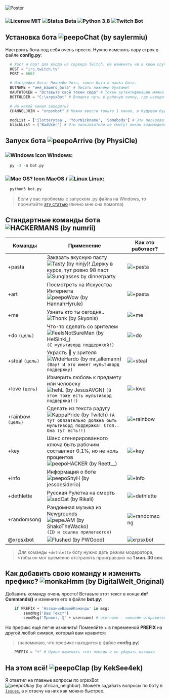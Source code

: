 ![Poster](http://xdlottery.7m.pl/assets/GitHub-xrpsxBotREADME.png)
### ![License MIT](https://img.shields.io/badge/License-MIT-C5D2EC) ![Status Beta](https://img.shields.io/badge/Status-βeta-E9DACB) ![Python 3.8](https://img.shields.io/badge/-Python%203.8-informational) ![Twitch Bot](https://img.shields.io/badge/-Twitch%20Bot-blueviolet)
## Установка бота ![peepoChat (by saylermiu)](https://cdn.betterttv.net/emote/5e1bd08688e62a5f14dc6316/1x)
Настроить бота под себя очень просто. Нужно изменить пару строк в файле **config.py**:
```Python
  # Хост и порт для входа на сервера Twitch. Не изменять ни в коем случае, иначе работать не будет!
  HOST = "irc.twitch.tv"
  PORT = 6667

  # Настройки бота: Никнейм бота, токен бота и папка бота.
  BOTNAME = "имя_вашего_бота" # Писать нижними буквами!
  OAUTHTOKEN = "Вставьте свой токен сюда" # Токен аутентификации можно взять на https://twitchapps.com/tmi/
  BOTFOLDER = "C:\xrpsxBot" # Впишите путь в рабочую папку, где находится сам бот. Нужно для работы: +pasta и +art 

  # На какой канал заходить?
  CHANNELJOIN = "xrpsxbot" # Можно ввести только 1 канал, в будущем будет версия с мультиканалами :)

  modList = ['ilotterytea', 'YourNickname', 'Somebody'] # Эти пользователи имеют доступ к командам, которые могут спамить: +pasta, +art
  blackList = ['BadUser'] # Эти пользователи не смогут никак взаимодействовать с ботом ;(.
```

## Запуск бота ![peepoArrive (by PhysiCle)](https://cdn.betterttv.net/emote/5f69d8fbb8762470a45abe51/1x)
### ![Windows Icon](https://icons.iconarchive.com/icons/tatice/operating-systems/16/Windows-icon.png) Windows:
```Python
  py -3 -m bot.py
```
### ![Mac OS? Icon](https://icons.iconarchive.com/icons/tatice/cristal-intense/16/Apple-multicolor-icon.png) MacOS / ![Linux](https://icons.iconarchive.com/icons/dakirby309/simply-styled/16/OS-Linux-icon.png) Linux:
```Python
  python3 bot.py
```

> Если у вас проблемы с запуском .py файла на Windows, то прочитайте [эту статью](https://ru.wikihow.com/%D0%B7%D0%B0%D0%BF%D1%83%D1%81%D1%82%D0%B8%D1%82%D1%8C-%D1%84%D0%B0%D0%B9%D0%BB-Python-%D1%81-%D0%BF%D0%BE%D0%BC%D0%BE%D1%89%D1%8C%D1%8E-%D0%9A%D0%BE%D0%BC%D0%B0%D0%BD%D0%B4%D0%BD%D0%BE%D0%B9-%D1%81%D1%82%D1%80%D0%BE%D0%BA%D0%B8-Windows) (лично мне она помогла)

## Стандартные команды бота ![HACKERMANS (by numrii)](https://cdn.betterttv.net/emote/5b490e73cf46791f8491f6f4/1x)
Команды | Применение | Как это работает?
---|---|---
+pasta | Заказать вкусную пасту ![Tasty (by ninjy)](https://cdn.betterttv.net/emote/5e830c3a269f8409604a06f9/1x)! Держу в курсе, тут ровно 98 паст ![Sunglasses by dinnerparty](https://cdn.betterttv.net/emote/5e30f40cb1d0ac51e8ecfc72/1x) | ![+pasta](http://xdlottery.7m.pl/files/xrpsxbot-github/Github-xrpsxBot-pasta.png)
+art | Посмотреть на Искусства Интернета ![peepoWow (by HannahHyrule)](https://cdn.betterttv.net/emote/5ccb52bb83048c5cc0ef1a43/1x)| ![+pasta](http://xdlottery.7m.pl/files/xrpsxbot-github/Github-xrpsxBot-art.png)
+me | Узнать кто ты сегодня.. ![Thonk (by Skyonis)](https://cdn.betterttv.net/emote/585231dd58af204561cd6036/1x) | ![+me](http://xdlottery.7m.pl/files/xrpsxbot-github/Github-xrpsxBot-me.png)
+do `(цель)` | Что-то сделать со зрителем ![FeelsNotSureMan (by HelSinki_)](https://cdn.frankerfacez.com/emoticon/200496/1) `(С мультиворд поддержкой!)` | ![+do](http://xdlottery.7m.pl/files/xrpsxbot-github/Github-xrpsxBot-do.png)
+steal `(цель)` | Украсть :money_with_wings: у зрителя ![WideHardo (by mr_allemann)](https://cdn.frankerfacez.com/emoticon/309114/1) `(Вау! И это имеет мультиворд поддержку)` | ![+steal](http://xdlottery.7m.pl/files/xrpsxbot-github/Github-xrpsxBot-steal.png)
+love `(цель)` | Измерить любовь к предмету или человеку ![hehL (by JesusAVGN)](https://static-cdn.jtvnw.net/emoticons/v1/664602/1.0) `(В этом тоже есть мультиворд поддержка!!)` | ![+love](http://xdlottery.7m.pl/files/xrpsxbot-github/Github-xrpsxBot-love.png)
+rainbow `(цель)` | Сделать из текста радугу ![KappaPride (by Twitch)](https://static-cdn.jtvnw.net/emoticons/v1/55338/1.0) `(А тут обязательно должна быть мультиворд поддержка! Стоп.. Она тут есть!!)` | ![+rainbow](http://xdlottery.7m.pl/files/xrpsxbot-github/Github-xrpsxBot-newrainbow.png)
+key | Шанс сгенерированного ключа быть рабочим составляет 0.1%, но не ноль процентов ![peepoHACKER (by Reett__)](https://cdn.betterttv.net/emote/5f01110da2ac620530361e51/1x) | ![+key](http://xdlottery.7m.pl/files/xrpsxbot-github/Github-xrpsxBot-key.png)
+info | Информация о боте ![peepoShyH (by jessdesiderio)](https://cdn.betterttv.net/emote/5f77f2d8ce8bc74a942433ac/1x) | ![+info](http://xdlottery.7m.pl/files/xrpsxbot-github/Github-xrpsxBot-info.png)
+dethlette | Русская Рулетка на смерть ![sadCat (by Rikali)](https://cdn.betterttv.net/emote/5f32ab1dafb6965d6e7b71f7/1x) | ![+dethlette](http://xdlottery.7m.pl/files/xrpsxbot-github/Github-xrpsxBot-dethlette.png)
+randomsong | Рандомная музыка из [Newgrounds](https://www.newgrounds.com/audio) ![pepeJAM (by ShakoTheWacko)](https://cdn.betterttv.net/emote/5b77ac3af7bddc567b1d5fb2/1x) `(ID и ссылка прилагаются)` | ![+randomsong](http://xdlottery.7m.pl/files/xrpsxbot-github/Github-xrpsxBot-randomsong.png)
@xrpsxbot | ![Flushed (by PWGood)](https://cdn.betterttv.net/emote/5f1abc066f378244660150eb/1x) | ![xrpsxbot](http://xdlottery.7m.pl/files/xrpsxbot-github/Github-xrpsxBot-xrpsxBot.png)
> Для команды `+dethlette` боту нужно дать режим модератора, чтобы он мог временно отстранять проигравших на **1 мин. 30 сек**.

## Как добавить свою команду и изменить префикс? ![monkaHmm (by DigitalWelt_Original)](https://cdn.betterttv.net/emote/5f28433c713a6144748acd1e/1x)
Добавить команду очень просто! Вставьте этот текст в конце **def Commands()** и измените его в файле **bot.py**:
```Python
    if PREFIX + 'НазваниеВашейКоманды' in msg:
        sendMsg('Ваш Текст')
        sendMsg('Привет, @' + username) # username - никнейм отправителя команды
```
Но префикс ещё легче изменить! Поменяйте + в переменной **PREFIX** на другой любой символ, который вам нравится:
> (напоминаю, что префикс находится в файле **config.py**)
```Python
    PREFIX = "+" # Нужно поменять этот плюсик и не убирать кавычки
```

## На этом всё! ![peepoClap (by KekSee4ek)](https://cdn.betterttv.net/emote/5e20bbaa1df9195f1a4c7012/1x)
Я ответил на главные вопросы по xrpsxBot ![peepoOkay (by african_neighbor)](https://cdn.frankerfacez.com/emoticon/244565/1). Можете задавать вопросы по боту в [`issues`](https://github.com/ilotterytea/xrpsx-bot/issues), а я отвечу на них как можно быстрее.
